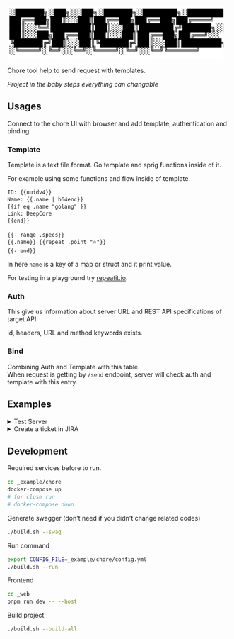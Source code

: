 <img src="_web/public/chore.svg" height="120" />

Chore tool help to send request with templates.

_Project in the baby steps everything can changable_

## Usages

Connect to the chore UI with browser and add template, authentication and binding.

### Template

Template is a text file format. Go template and sprig functions inside of it.

For example using some functions and flow inside of template.

```
ID: {{uuidv4}}
Name: {{.name | b64enc}}
{{if eq .name "golang" }}
Link: DeepCore
{{end}}

{{- range .specs}}
{{.name}} {{repeat .point "⭐"}}
{{- end}}
```

In here `name` is a key of a map or struct and it print value.

For testing in a playground try [repeatit.io](repeatit.io).

### Auth

This give us information about server URL and REST API specifications of target API.

id, headers, URL and method keywords exists.

### Bind

Combining Auth and Template with this table.  
When request is getting by `/send` endpoint, server will check auth and template with this entry.

## Examples

<details><summary>Test Server</summary>

Open test server with `go run _example/testServer/main.go`.

Add an auth entry to show this server.

```json
{"id":"secret","headers":"{\"Authorization\": \"Bearer <token>\"}","URL":"http://localhost:9090","method":"POST"}
```

Add an template and bind it.

```
hello {{.name}}
```

```json
{"id":"sendhi","authentication":"secret","template":"test"}
```

Now send values with curl or in the swagger documentation.

```sh
curl -X 'POST' \
  'http://localhost:3000/api/v1/send?name=sendhi' \
  -H 'accept: application/json' \
  -H 'Authorization: Bearer aaabbbccc...'
  -H 'Content-Type: */*' \
  -d 'name: test'
```

</details>

<details><summary>Create a ticket in JIRA</summary>

For testing added own jira server. (using 8282 as port number)

```sh
docker run -v jiraVolume:/var/atlassian/application-data/jira --name="jira" -d -p 8282:8080 atlassian/jira-software
```

After that you need to enter a license key to use it.

When installation complete, check jira version and look at the REST-API documentation.

https://docs.atlassian.com/software/jira/docs/api/REST/8.20.1/

In the profile page, add a personal access token.

Use your token with bearer header

```sh
curl -H "Authorization: Bearer MjQ5Nzc3NTg3MjM4OosJndoCMilW9HAnAl4T2CfMEnbG" http://localhost:8282/rest/api/2/issue/SCRM-10
```

Now add auth to chore with giving this header and `POST` method.

https://developer.atlassian.com/cloud/jira/platform/basic-auth-for-rest-apis/

</details>

## Development

Required services before to run.

```sh
cd _example/chore
docker-compose up
# for close run
# docker-compose down
```

Generate swagger (don't need if you didn't change related codes)

```sh
./build.sh --swag
```

Run command

```sh
export CONFIG_FILE=_example/chore/config.yml
./build.sh --run
```

Frontend

```sh
cd _web
pnpm run dev -- --host
```

Build project

```sh
./build.sh --build-all
```
